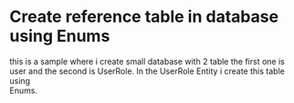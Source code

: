 # Create reference table in database using Enums
this is a sample where i create small database
with 2 table the first one is user and the second is
UserRole.
In the UserRole Entity i create this table using  
Enums.
